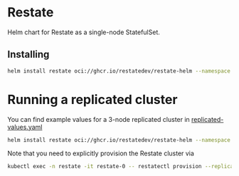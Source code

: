 # Restate

Helm chart for Restate as a single-node StatefulSet.

## Installing

```bash
helm install restate oci://ghcr.io/restatedev/restate-helm --namespace restate --create-namespace
```

# Running a replicated cluster
You can find example values for a 3-node replicated cluster in [replicated-values.yaml](./replicated-values.yaml)

```bash
helm install restate oci://ghcr.io/restatedev/restate-helm --namespace restate --create-namespace -f replicated-values.yaml
```

Note that you need to explicitly provision the Restate cluster via

```bash
kubectl exec -n restate -it restate-0 -- restatectl provision --replication 2 --yes
```
